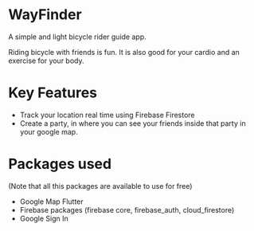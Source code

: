 # WayFinder

A simple and light bicycle rider guide app.

Riding bicycle with friends is fun. It is also good for your cardio and an exercise for your body.

# Key Features

- Track your location real time using Firebase Firestore
- Create a party, in where you can see your friends inside that party in your google map.

# Packages used

(Note that all this packages are available to use for free)

- Google Map Flutter
- Firebase packages (firebase core, firebase_auth, cloud_firestore)
- Google Sign In